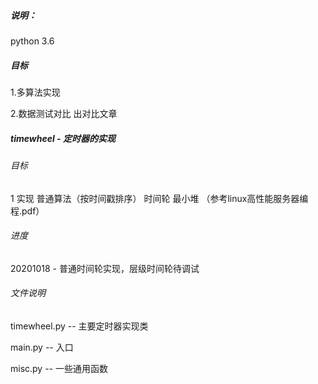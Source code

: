 ##### 说明：
python 3.6

##### 目标
1.多算法实现

2.数据测试对比 出对比文章

##### timewheel - 定时器的实现

###### 目标
1 实现
普通算法（按时间戳排序）
时间轮
最小堆 （参考linux高性能服务器编程.pdf）

###### 进度
20201018 - 普通时间轮实现，层级时间轮待调试

###### 文件说明
timewheel.py -- 主要定时器实现类

main.py -- 入口

misc.py -- 一些通用函数


